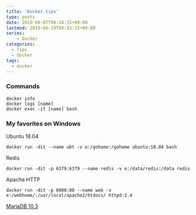 ```yaml
---
title: 'Docker tips'
type: posts
date: 2019-06-07T00:28:15+09:00
lastmod: 2019-06-19T09:43:15+09:00
series:
    - Docker 
categories: 
  - tips
  - docker
tags: 
  - docker
---
```


### Commands
    
    docker info
    docker logs [name]
    docker exec -it [name] bash 

### My favorites on Windows

Ubuntu 18.04

    docker run -dit --name ubt -v e:/gohome:/gohome ubuntu:18.04 bash
    
Redis

    docker run -dit -p 6379:6379 --name redis -v e:/data/redis:/data redis
    
Apache HTTP

    docker run -dit -p 8080:80 --name web -v e:/webhome/:/usr/local/apache2/htdocs/ httpd:2.4
    
[MariaDB 10.3](https://devplayg.com/tech/docker-container_mariadb-10.3/)


